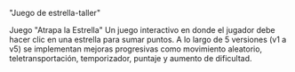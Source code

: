 "Juego de estrella-taller" 

Juego "Atrapa la Estrella"
Un juego interactivo en donde el jugador debe hacer clic en una estrella para sumar puntos.
A lo largo de 5 versiones (v1 a v5) se implementan mejoras progresivas como movimiento aleatorio, teletransportación, temporizador, puntaje y aumento de dificultad.

